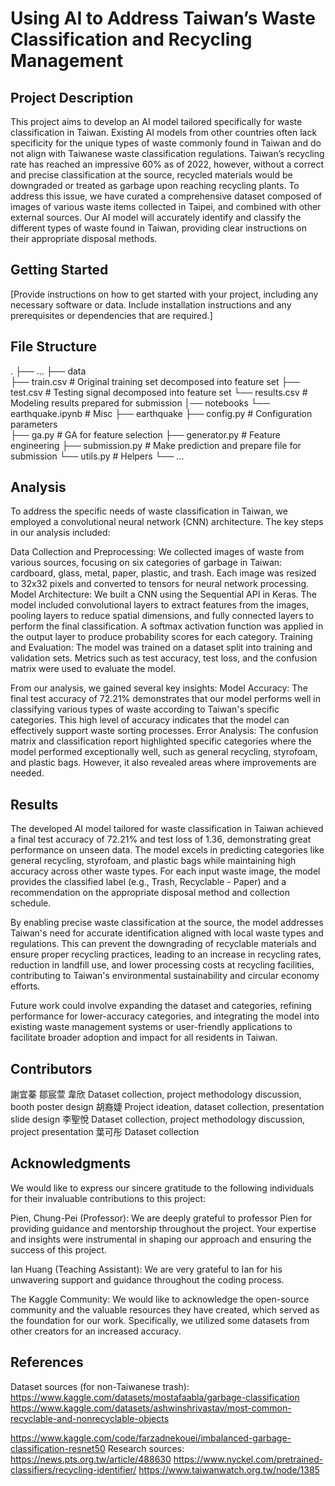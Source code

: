 # Using AI to Address Taiwan’s Waste Classification and Recycling Management

## Project Description

This project aims to develop an AI model tailored specifically for waste classification in Taiwan. Existing AI models from other countries often lack specificity for the unique types of waste commonly found in Taiwan and do not align with Taiwanese waste classification regulations. Taiwan’s recycling rate has reached an impressive 60% as of 2022, however, without a correct and precise classification at the source, recycled materials would be downgraded or treated as garbage upon reaching recycling plants. To address this issue, we have curated a comprehensive dataset composed of images of various waste items collected in Taipei, and combined with other external sources. Our AI model will accurately identify and classify the different types of waste found in Taiwan, providing clear instructions on their appropriate disposal methods.

## Getting Started

[Provide instructions on how to get started with your project, including any necessary software or data. Include installation instructions and any prerequisites or dependencies that are required.]

## File Structure

.
├── ...
├── data                    
    ├── train.csv           # Original training set decomposed into feature set
    ├── test.csv            # Testing signal decomposed into feature set
    └── results.csv         # Modeling results prepared for submission
│── notebooks
    └── earthquake.ipynb    # Misc
├── earthquake
    ├── config.py           # Configuration parameters    
    ├── ga.py               # GA for feature selection
    ├── generator.py        # Feature engineering
    ├── submission.py       # Make prediction and prepare file for submission
    └── utils.py            # Helpers
└── ...

## Analysis

To address the specific needs of waste classification in Taiwan, we employed a convolutional neural network (CNN) architecture. The key steps in our analysis included:

Data Collection and Preprocessing: We collected images of waste from various sources, focusing on six categories of garbage in Taiwan: cardboard, glass, metal, paper, plastic, and trash. Each image was resized to 32x32 pixels and converted to tensors for neural network processing.
Model Architecture: We built a CNN using the Sequential API in Keras. The model included convolutional layers to extract features from the images, pooling layers to reduce spatial dimensions, and fully connected layers to perform the final classification. A softmax activation function was applied in the output layer to produce probability scores for each category.
Training and Evaluation: The model was trained on a dataset split into training and validation sets. Metrics such as test accuracy, test loss, and the confusion matrix were used to evaluate the model.

From our analysis, we gained several key insights:
Model Accuracy: The final test accuracy of 72.21% demonstrates that our model performs well in classifying various types of waste according to Taiwan's specific categories. This high level of accuracy indicates that the model can effectively support waste sorting processes.
Error Analysis: The confusion matrix and classification report highlighted specific categories where the model performed exceptionally well, such as general recycling, styrofoam, and plastic bags. However, it also revealed areas where improvements are needed.

## Results

The developed AI model tailored for waste classification in Taiwan achieved a final test accuracy of 72.21% and test loss of 1.36, demonstrating great performance on unseen data. The model excels in predicting categories like general recycling, styrofoam, and plastic bags while maintaining high accuracy across other waste types. For each input waste image, the model provides the classified label (e.g., Trash, Recyclable - Paper) and a recommendation on the appropriate disposal method and collection schedule.

By enabling precise waste classification at the source, the model addresses Taiwan's need for accurate identification aligned with local waste types and regulations. This can prevent the downgrading of recyclable materials and ensure proper recycling practices, leading to an increase in recycling rates, reduction in landfill use, and lower processing costs at recycling facilities, contributing to Taiwan's environmental sustainability and circular economy efforts.

Future work could involve expanding the dataset and categories, refining performance for lower-accuracy categories, and integrating the model into existing waste management systems or user-friendly applications to facilitate broader adoption and impact for all residents in Taiwan.

## Contributors

謝宜蓁
鄒宸萱
韋欣 Dataset collection, project methodology discussion, booth poster design
胡裔婕 Project ideation, dataset collection, presentation slide design
李聖悅 Dataset collection, project methodology discussion, project presentation
葉可彤 Dataset collection

## Acknowledgments

We would like to express our sincere gratitude to the following individuals for their invaluable contributions to this project:

Pien, Chung-Pei (Professor): We are deeply grateful to professor Pien for providing guidance and mentorship throughout the project. Your expertise and insights were instrumental in shaping our approach and ensuring the success of this project.

Ian Huang (Teaching Assistant): We are very grateful to Ian for his unwavering support and guidance throughout the coding process.

The Kaggle Community: We would like to acknowledge the open-source community and the valuable resources they have created, which served as the foundation for our work. Specifically, we utilized some datasets from other creators for an increased accuracy.

## References

Dataset sources (for non-Taiwanese trash):
https://www.kaggle.com/datasets/mostafaabla/garbage-classification
https://www.kaggle.com/datasets/ashwinshrivastav/most-common-recyclable-and-nonrecyclable-objects

https://www.kaggle.com/code/farzadnekouei/imbalanced-garbage-classification-resnet50
Research sources:
https://news.pts.org.tw/article/488630
https://www.nyckel.com/pretrained-classifiers/recycling-identifier/
https://www.taiwanwatch.org.tw/node/1385
